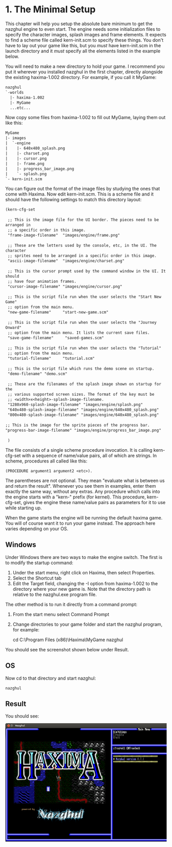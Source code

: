 # 1. The Minimal Setup

This chapter will help you setup the absolute bare minimum to get the nazghul
engine to even start. The engine needs some initialization files to specify the
character images, splash images and frame elements. It expects to find a scheme
file called kern-init.scm to specify these things. You don't have to lay out
your game like this, but you *must* have kern-init.scm in the launch directory
and it *must* specify all the elements listed in the example below.

You will need to make a new directory to hold your game. I recommend you put it
wherever you installed nazghul in the first chapter, directly alongside the
existing haxima-1.002 directory. For example, if you call it MyGame:

    nazghul
    `-worlds
      |- haxima-1.002
      |- MyGame
      ...etc...

Now copy some files from haxima-1.002 to fill out MyGame, laying them out like this:

    MyGame
    |- images
    |  `-engine
    |    |- 640x480_splash.png
    |    |- charset.png
    |    |- cursor.png
    |    |- frame.png
    |    |- progress_bar_image.png
    |    `- splash.png
    `- kern-init.scm

You can figure out the format of the image files by studying the ones that come
with Haxima. Now edit kern-init.scm. This is a scheme file and it should have
the following settings to match this directory layout:

    (kern-cfg-set 
    
     ;; This is the image file for the UI border. The pieces need to be arranged in
     ;; a specific order in this image.
     "frame-image-filename"  "images/engine/frame.png"
    
     ;; These are the letters used by the console, etc, in the UI. The character
     ;; sprites need to be arranged in a specific order in this image.
     "ascii-image-filename"  "images/engine/charset.png"
    
     ;; This is the cursor prompt used by the command window in the UI. It should
     ;; have four animation frames.
     "cursor-image-filename" "images/engine/cursor.png"
    
     ;; This is the script file run when the user selects the "Start New Game"
     ;; option from the main menu.
     "new-game-filename"     "start-new-game.scm"
    
     ;; This is the script file run when the user selects the "Journey Onward"
     ;; option from the main menu. It lists the current save files.
     "save-game-filename"     "saved-games.scm"
    
     ;; This is the script file run when the user selects the "Tutorial"
     ;; option from the main menu.
     "tutorial-filename"     "tutorial.scm"
    
     ;; This is the script file which runs the demo scene on startup.
     "demo-filename" "demo.scm"
    
     ;; These are the filenames of the splash image shown on startup for the
     ;; various supported screen sizes. The format of the key must be
     ;; <width>x<height>-splash-image-filename.
     "1280x960-splash-image-filename" "images/engine/splash.png"
     "640x480-splash-image-filename" "images/engine/640x480_splash.png"
     "800x480-splash-image-filename" "images/engine/640x480_splash.png"
    
    ;; This is the image for the sprite pieces of the progress bar.
    "progress-bar-image-filename" "images/engine/progress_bar_image.png"
    
     )

The file consists of a single scheme procedure invocation. It is calling
kern-cfg-set with a sequence of name/value pairs, all of which are strings. In
scheme, procedures all called like this:

    (PROCEDURE argument1 argument2 <etc>).

The parentheses are not optional. They mean "evaluate what is between us and
return the result". Whenever you see them in examples, enter them exactly the
same way, without any extras. Any procedure which calls into the engine starts
with a "kern-" prefix (for kernel). This procedure, kern-cfg-set, gives the
engine these name/value pairs as parameters for it to use while starting up.

When the game starts the engine will be running the default haxima game. You
will of course want it to run your game instead. The approach here varies
depending on your OS.

## Windows

Under Windows there are two ways to make the engine switch. The first is to
modify the startup command:

1. Under the start menu, right click on Haxima, then select Properties.
2. Select the Shortcut tab
3. Edit the Target field, changing the -I option from haxima-1.002 to the
   directory where your new game is. Note that the directory path is relative
   to the nazghul.exe program file.

The other method is to run it directly from a command prompt:

1. From the start menu select Command Prompt
2. Change directories to your game folder and start the nazghul program, for
   example:

   cd C:\Program Files (x86)\Haxima\MyGame
   nazghul

You should see the screenshot shown below under Result.

## OS


Now cd to that directory and start nazghul:

    nazghul

## Result

You should see:

![Screenshot of minimal setup](screenshots/minimal.png)

